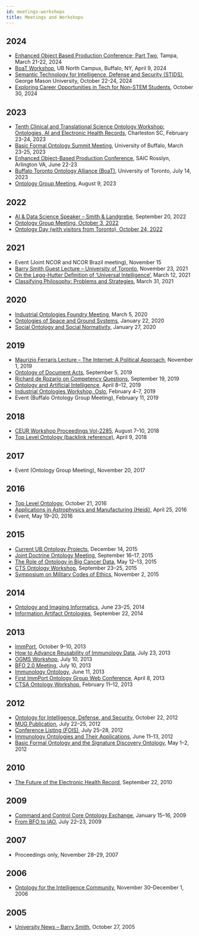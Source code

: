 ```yaml
---
id: meetings-workshops
title: Meetings and Workshops
---
```


## 2024
- [Enhanced Object Based Production Conference; Part Two](https://ncorwiki.buffalo.edu/index.php/Enhanced_Object-Based_Production_Conference_part_two), Tampa, March 21-22, 2024  
- [BoaT Workshop](https://ncorwiki.buffalo.edu/index.php/BoaT_Workshop,_4.9.2024), UB North Campus, Buffalo, NY, April 9, 2024  
- [Semantic Technology for Intelligence, Defense and Security (STIDS)](https://kadsci.com/stids2024/), George Mason University, October 22-24, 2024  
- [Exploring Career Opportunities in Tech for Non-STEM Students](https://techguide.org/podcast/barry-smith/), October 30, 2024  

## 2023
- [Tenth Clinical and Translational Science Ontology Workshop: Ontologies, AI and Electronic Health Records](https://ncorwiki.buffalo.edu/index.php/CTS_Ontology_Workshop_2023), Charleston SC, February 23-24, 2023  
- [Basic Formal Ontology Summit Meeting](https://ncorwiki.buffalo.edu/index.php/Basic_Formal_Ontology_Summit_Meeting), University of Buffalo, March 23-25, 2023  
- [Enhanced Object-Based Production Conference](https://ncorwiki.buffalo.edu/index.php/Enhanced_Object-Based_Production_Conference), SAIC Rosslyn, Arlington VA, June 22-23  
- [Buffalo Toronto Ontology Alliance (BoaT)](https://urbandatacentre.com/boat), University of Toronto, July 14, 2023  
- [Ontology Group Meeting](/wiki/pop-upontologymeeting), August 9, 2023  

## 2022
- [AI & Data Science Speaker – Smith & Landgrebe](https://www.buffalo.edu/ai-data-science/news-events/events/speakers.host.html/content/shared/www/ai-data-science/DSS/smith-landgrebe.detail.html), September 20, 2022  
- [Ontology Group Meeting, October 3, 2022](https://ncorwiki.buffalo.edu/index.php/Ontology_Group_Meeting,_October_3,_2022)  
- [Ontology Day (with visitors from Toronto), October 24, 2022](https://ncorwiki.buffalo.edu/index.php/Ontology_Day_(with_visitors_from_Toronto),_October_24,_2022)

## 2021
- Event (Joint NCOR and NCOR Brazil meeting), November 15  
- [Barry Smith Guest Lecture – University of Toronto](https://philosophy.utoronto.ca/event/barry-smith-guest-lecture/), November 23, 2021  
- [On the Legg-Hutter Definition of ‘Universal Intelligence’](https://ncorwiki.buffalo.edu/index.php/On_the_Legg-Hutter_Definition_of_'Universal_Intelligence'), March 12, 2021  
- [Classifying Philosophy: Problems and Strategies](https://ncorwiki.buffalo.edu/index.php/Classifying_Philosophy:_Problems_and_Strategies), March 31, 2021  

## 2020
- [Industrial Ontologies Foundry Meeting](https://ncorwiki.buffalo.edu/index.php/Industrial_Ontologies_Foundry_Meeting_2020), March 5, 2020  
- [Ontologies of Space and Ground Systems](https://ncorwiki.buffalo.edu/index.php/Ontologies_of_Space_and_Ground_Systems), January 22, 2020  
- [Social Ontology and Social Normativity](https://ncorwiki.buffalo.edu/index.php/Social_Ontology_and_Social_Normativity), January 27, 2020  

## 2019
- [Maurizio Ferraris Lecture – The Internet: A Political Approach](https://ncorwiki.buffalo.edu/index.php/Lecture_by_Maurizio_Ferraris_on_The_Internet:_A_Political_Approach), November 1, 2019  
- [Ontology of Document Acts](https://ncorwiki.buffalo.edu/index.php/Lecture_on_the_Ontology_of_Document_Acts), September 5, 2019  
- [Richard de Rozario on Competency Questions](https://ncorwiki.buffalo.edu/index.php/Richard_de_Rozario_on_Competency_Questions), September 19, 2019  
- [Ontology and Artificial Intelligence](https://ncorwiki.buffalo.edu/index.php/Ontology_and_Artificial_Intelligence), April 8–12, 2019  
- [Industrial Ontologies Workshop, Oslo](https://sirius-labs.no/industrial-ontologies-workshops-oslo-4th-7th-february-2019/), February 4–7, 2019  
- Event (Buffalo Ontology Group Meeting), February 11, 2019  

## 2018
- [CEUR Workshop Proceedings Vol-2285](https://ceur-ws.org/Vol-2285/), August 7–10, 2018  
- [Top Level Ontology (backlink reference)](https://ncorwiki.buffalo.edu/index.php/Top_Level_Ontology_10-21_2016), April 9, 2018  

## 2017
- Event (Ontology Group Meeting), November 20, 2017  

## 2016
- [Top Level Ontology](https://ncorwiki.buffalo.edu/index.php/Top_Level_Ontology_10-21-2016), October 21, 2016  
- [Applications in Astrophysics and Manufacturing (Heidi)](https://ncorwiki.buffalo.edu/index.php/Applications_of_Ontologies_in_Astrophysics_and_Manufacturing_Domains), April 25, 2016  
- Event, May 19–20, 2016  

## 2015
- [Current UB Ontology Projects](https://ncorwiki.buffalo.edu/index.php/Meeting_on_Current_UB_Ontology_Projects), December 14, 2015  
- [Joint Doctrine Ontology Meeting](https://ncorwiki.buffalo.edu/index.php/Information_Meeting_on_Joint_Doctrine_Ontology), September 16–17, 2015  
- [The Role of Ontology in Big Cancer Data](https://ncorwiki.buffalo.edu/index.php/The_Role_of_Ontology_in_Big_Cancer_Data), May 12–13, 2015  
- [CTS Ontology Workshop](https://ncorwiki.buffalo.edu/index.php/CTS_Ontology_Workshop_2015), September 23–25, 2015  
- [Symposium on Military Codes of Ethics](https://ncorwiki.buffalo.edu/index.php/Symposium_on_Military_Codes_of_Ethics), November 2, 2015  

## 2014
- [Ontology and Imaging Informatics](https://ncorwiki.buffalo.edu/index.php/Ontology_and_Imaging_Informatics), June 23–25, 2014  
- [Information Artifact Ontologies](https://ncorwiki.buffalo.edu/index.php/Information_Artifact_Ontologies), September 22, 2014  

## 2013
- [ImmPort](https://ncorwiki.buffalo.edu/index.php/ImmPort), October 9–10, 2013  
- [How to Advance Reusability of Immunology Data](https://ncorwiki.buffalo.edu/index.php/How_to_Advance_Reusability_of_Immunology_Data), July 23, 2013  
- [OGMS Workshop](https://ncorwiki.buffalo.edu/index.php/OGMS_Workshop), July 10, 2013  
- [BFO 2.0 Meeting](https://ncorwiki.buffalo.edu/index.php/BFO_2.0_Meeting), July 10, 2013  
- [Immunology Ontology](https://ncorwiki.buffalo.edu/index.php/Immunology_Ontology), June 11, 2013  
- [First ImmPort Ontology Group Web Conference](https://ncorwiki.buffalo.edu/index.php/First_ImmPort_Ontology_Group_Web_Conference), April 8, 2013  
- [CTSA Ontology Workshop](https://ncorwiki.buffalo.edu/index.php/CTSA_Ontology_Workshop), February 11–12, 2013  

## 2012
- [Ontology for Intelligence, Defense, and Security](https://ncorwiki.buffalo.edu/index.php/Ontology_for_Intelligence,_Defense_and_Security), October 22, 2012  
- [MUG Publication](https://forschung.medunigraz.at/fodok/suchen.publikationen_mug_autoren?sprache_in=de&menue_id_in=105&id_in=2004761&publikation_id_in=121555), July 22–25, 2012  
- [Conference Listing (FOIS)](http://wikicfp.com/cfp/servlet/event.showcfp?eventid=18593&copyownerid=2), July 25–28, 2012  
- [Immunology Ontologies and Their Applications](https://ncorwiki.buffalo.edu/index.php/Immunology_Ontologies_and_Their_Applications_in_Processing_Clinical_Data), June 11–13, 2012  
- [Basic Formal Ontology and the Signature Discovery Ontology](https://ncorwiki.buffalo.edu/index.php/Basic_Formal_Ontology_and_the_Signature_Discovery_Ontology), May 1–2, 2012  

## 2010
- [The Future of the Electronic Health Record](https://ncorwiki.buffalo.edu/index.php/The_Future_of_the_Electronic_Health_Record), September 22, 2010  

## 2009
- [Command and Control Core Ontology Exchange](https://ncorwiki.buffalo.edu/index.php/Command_and_Control_Core_Ontology_Exchange_Meeting), January 15–16, 2009  
- [From BFO to IAO](https://ncorwiki.buffalo.edu/index.php/From_BFO_to_IAO), July 22–23, 2009  

## 2007
- Proceedings only, November 28–29, 2007  

## 2006
- [Ontology for the Intelligence Community](https://ebiquity.umbc.edu/conference/html/id/18/ontology-for-the-intelligence-community), November 30–December 1, 2006  

## 2005
- [University News – Barry Smith](https://ed.buffalo.edu/about.host.html/content/shared/university/news/news-center-releases/2005/10/7600.detail.html), October 27, 2005
